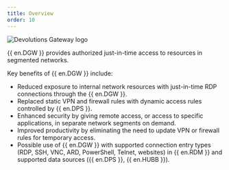 ```yaml
---
title: Overview
order: 10
---
```

![Devolutions Gateway logo](https://webdevolutions.blob.core.windows.net/images/projects/gateway/logos/gateway-color-shadow.svg)

{{ en.DGW }} provides authorized just-in-time access to resources in segmented networks.  


Key benefits of {{ en.DGW }} include:  

* Reduced exposure to internal network resources with just-in-time RDP connections through the {{ en.DGW }}.  
* Replaced static VPN and firewall rules with dynamic access rules controlled by {{ en.DPS }}.  
* Enhanced security by giving remote access, or access to specific applications, in separate network segments on demand.  
* Improved productivity by eliminating the need to update VPN or firewall rules for temporary access.  
* Possible use of {{ en.DGW }} with supported connection entry types (RDP, SSH, VNC, ARD, PowerShell, Telnet, websites) in {{ en.RDM }} and supported data sources ({{ en.DPS }}, {{ en.HUBB }}).  

